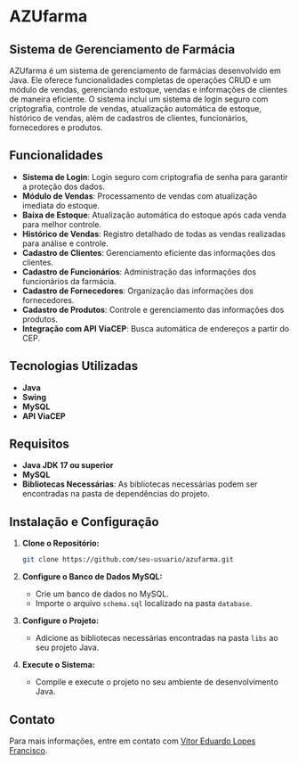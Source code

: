 # AZUfarma

## Sistema de Gerenciamento de Farmácia

AZUfarma é um sistema de gerenciamento de farmácias desenvolvido em Java. Ele oferece funcionalidades completas de operações CRUD e um módulo de vendas, gerenciando estoque, vendas e informações de clientes de maneira eficiente. O sistema inclui um sistema de login seguro com criptografia, controle de vendas, atualização automática de estoque, histórico de vendas, além de cadastros de clientes, funcionários, fornecedores e produtos.

## Funcionalidades

- **Sistema de Login**: Login seguro com criptografia de senha para garantir a proteção dos dados.
- **Módulo de Vendas**: Processamento de vendas com atualização imediata do estoque.
- **Baixa de Estoque**: Atualização automática do estoque após cada venda para melhor controle.
- **Histórico de Vendas**: Registro detalhado de todas as vendas realizadas para análise e controle.
- **Cadastro de Clientes**: Gerenciamento eficiente das informações dos clientes.
- **Cadastro de Funcionários**: Administração das informações dos funcionários da farmácia.
- **Cadastro de Fornecedores**: Organização das informações dos fornecedores.
- **Cadastro de Produtos**: Controle e gerenciamento das informações dos produtos.
- **Integração com API ViaCEP**: Busca automática de endereços a partir do CEP.

## Tecnologias Utilizadas

- **Java**
- **Swing**
- **MySQL**
- **API ViaCEP**

## Requisitos

- **Java JDK 17 ou superior**
- **MySQL**
- **Bibliotecas Necessárias**: As bibliotecas necessárias podem ser encontradas na pasta de dependências do projeto.

## Instalação e Configuração

1. **Clone o Repositório:**
    ```bash
    git clone https://github.com/seu-usuario/azufarma.git
    ```

2. **Configure o Banco de Dados MySQL:**
    - Crie um banco de dados no MySQL.
    - Importe o arquivo `schema.sql` localizado na pasta `database`.

3. **Configure o Projeto:**
    - Adicione as bibliotecas necessárias encontradas na pasta `libs` ao seu projeto Java.

4. **Execute o Sistema:**
    - Compile e execute o projeto no seu ambiente de desenvolvimento Java.
      
## Contato

Para mais informações, entre em contato com [Vitor Eduardo Lopes Francisco](mailto:vtorlopescontato@gmail.com).


